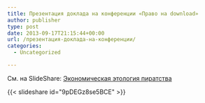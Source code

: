 ```yaml
---
title: Презентация доклада на конференции «Право на download»
author: publisher
type: post
date: 2013-09-17T21:15:44+00:00
url: /презентация-доклада-на-конференции/
categories:
  - Uncategorized

---
```

См. на SlideShare: [Экономическая этология пиратства](https://www.slideshare.net/VladimirHaritonov/ethos-26284513)

{{< slideshare id="9pDEGz8se5BCE" >}}

